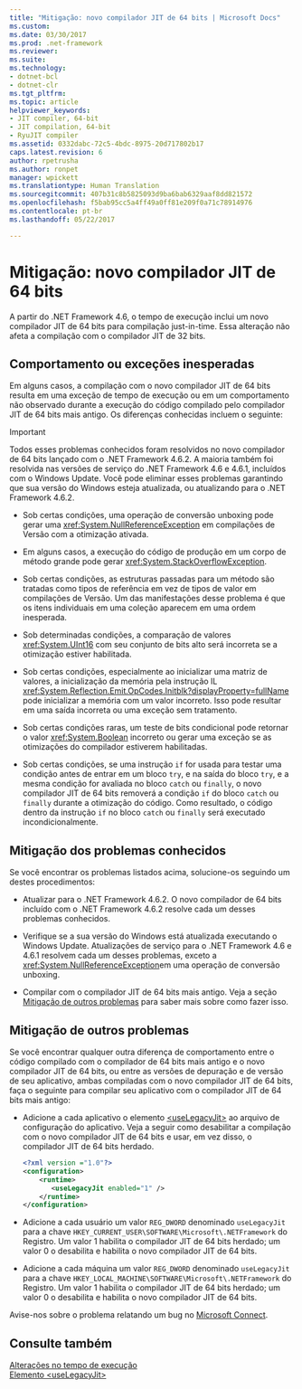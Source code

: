 ```yaml
---
title: "Mitigação: novo compilador JIT de 64 bits | Microsoft Docs"
ms.custom: 
ms.date: 03/30/2017
ms.prod: .net-framework
ms.reviewer: 
ms.suite: 
ms.technology:
- dotnet-bcl
- dotnet-clr
ms.tgt_pltfrm: 
ms.topic: article
helpviewer_keywords:
- JIT compiler, 64-bit
- JIT compilation, 64-bit
- RyuJIT compiler
ms.assetid: 0332dabc-72c5-4bdc-8975-20d717802b17
caps.latest.revision: 6
author: rpetrusha
ms.author: ronpet
manager: wpickett
ms.translationtype: Human Translation
ms.sourcegitcommit: 407b31c8b5825093d9ba6bab6329aaf8dd821572
ms.openlocfilehash: f5bab95cc5a4ff49a0ff81e209f0a71c78914976
ms.contentlocale: pt-br
ms.lasthandoff: 05/22/2017

---
```

# <a name="mitigation-new-64-bit-jit-compiler"></a>Mitigação: novo compilador JIT de 64 bits
A partir do .NET Framework 4.6, o tempo de execução inclui um novo compilador JIT de 64 bits para compilação just-in-time. Essa alteração não afeta a compilação com o compilador JIT de 32 bits.  
  
## <a name="unexpected-behavior-or-exceptions"></a>Comportamento ou exceções inesperadas  
 Em alguns casos, a compilação com o novo compilador JIT de 64 bits resulta em uma exceção de tempo de execução ou em um comportamento não observado durante a execução do código compilado pelo compilador JIT de 64 bits mais antigo. Os diferenças conhecidas incluem o seguinte:  
  
> [!IMPORTANT]
>  Todos esses problemas conhecidos foram resolvidos no novo compilador de 64 bits lançado com o .NET Framework 4.6.2. A maioria também foi resolvida nas versões de serviço do .NET Framework 4.6 e 4.6.1, incluídos com o Windows Update. Você pode eliminar esses problemas garantindo que sua versão do Windows esteja atualizada, ou atualizando para o .NET Framework 4.6.2.  
  
-   Sob certas condições, uma operação de conversão unboxing pode gerar uma <xref:System.NullReferenceException> em compilações de Versão com a otimização ativada.  
  
-   Em alguns casos, a execução do código de produção em um corpo de método grande pode gerar <xref:System.StackOverflowException>.  
  
-   Sob certas condições, as estruturas passadas para um método são tratadas como tipos de referência em vez de tipos de valor em compilações de Versão. Um das manifestações desse problema é que os itens individuais em uma coleção aparecem em uma ordem inesperada.  
  
-   Sob determinadas condições, a comparação de valores <xref:System.UInt16> com seu conjunto de bits alto será incorreta se a otimização estiver habilitada.  
  
-   Sob certas condições, especialmente ao inicializar uma matriz de valores, a inicialização da memória pela instrução IL <xref:System.Reflection.Emit.OpCodes.Initblk?displayProperty=fullName> pode inicializar a memória com um valor incorreto. Isso pode resultar em uma saída incorreta ou uma exceção sem tratamento.  
  
-   Sob certas condições raras, um teste de bits condicional pode retornar o valor <xref:System.Boolean> incorreto ou gerar uma exceção se as otimizações do compilador estiverem habilitadas.  
  
-   Sob certas condições, se uma instrução `if` for usada para testar uma condição antes de entrar em um bloco `try`, e na saída do bloco `try`, e a mesma condição for avaliada no bloco `catch` ou `finally`, o novo compilador JIT de 64 bits removerá a condição `if` do bloco `catch` ou `finally` durante a otimização do código. Como resultado, o código dentro da instrução `if` no bloco `catch` ou `finally` será executado incondicionalmente.  
  
<a name="General"></a>   
## <a name="mitigation-of-known-issues"></a>Mitigação dos problemas conhecidos  
 Se você encontrar os problemas listados acima, solucione-os seguindo um destes procedimentos:  
  
-   Atualizar para o .NET Framework 4.6.2. O novo compilador de 64 bits incluído com o .NET Framework 4.6.2 resolve cada um desses problemas conhecidos.  
  
-   Verifique se a sua versão do Windows está atualizada executando o Windows Update. Atualizações de serviço para o .NET Framework 4.6 e 4.6.1 resolvem cada um desses problemas, exceto a <xref:System.NullReferenceException>em uma operação de conversão unboxing.  
  
-   Compilar com o compilador JIT de 64 bits mais antigo. Veja a seção [Mitigação de outros problemas](#Other) para saber mais sobre como fazer isso.  
  
<a name="Other"></a>   
## <a name="mitigation-of-other-issues"></a>Mitigação de outros problemas  
 Se você encontrar qualquer outra diferença de comportamento entre o código compilado com o compilador de 64 bits mais antigo e o novo compilador JIT de 64 bits, ou entre as versões de depuração e de versão de seu aplicativo, ambas compiladas com o novo compilador JIT de 64 bits, faça o seguinte para compilar seu aplicativo com o compilador JIT de 64 bits mais antigo:  
  
-   Adicione a cada aplicativo o elemento [\<useLegacyJit>](../../../docs/framework/configure-apps/file-schema/runtime/uselegacyjit-element.md) ao arquivo de configuração do aplicativo. Veja a seguir como desabilitar a compilação com o novo compilador JIT de 64 bits e usar, em vez disso, o compilador JIT de 64 bits herdado.  
  
    ```xml  
    <?xml version ="1.0"?>  
    <configuration>  
        <runtime>  
           <useLegacyJit enabled="1" />  
        </runtime>  
    </configuration>  
    ```  
  
-   Adicione a cada usuário um valor `REG_DWORD` denominado `useLegacyJit` para a chave `HKEY_CURRENT_USER\SOFTWARE\Microsoft\.NETFramework` do Registro. Um valor 1 habilita o compilador JIT de 64 bits herdado; um valor 0 o desabilita e habilita o novo compilador JIT de 64 bits.  
  
-   Adicione a cada máquina um valor `REG_DWORD` denominado `useLegacyJit` para a chave `HKEY_LOCAL_MACHINE\SOFTWARE\Microsoft\.NETFramework` do Registro. Um valor 1 habilita o compilador JIT de 64 bits herdado; um valor 0 o desabilita e habilita o novo compilador JIT de 64 bits.  
  
 Avise-nos sobre o problema relatando um bug no [Microsoft Connect](https://connect.microsoft.com/VisualStudio).  
  
## <a name="see-also"></a>Consulte também  
 [Alterações no tempo de execução](../../../docs/framework/migration-guide/runtime-changes-in-the-net-framework-4-6.md)   
 [Elemento \<useLegacyJit>](../../../docs/framework/configure-apps/file-schema/runtime/uselegacyjit-element.md)

